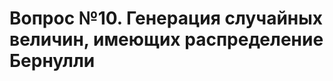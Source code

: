 # Вопрос №10. Генерация случайных величин, имеющих распределение Бернулли

<!-- TODO: найти ответ -->
